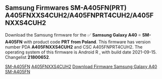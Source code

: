 <h2>Samsung Firmwares SM-A405FN(PRT) A405FNXXS4CUH2/A405FNPRT4CUH2/A405FNXXS4CUH2</h2>
Download the Samsung firmware for the ✅ <strong>Samsung Galaxy A40 </strong> ⭐ <strong>SM-A405FN</strong> with product code <strong>PRT</strong> <strong> from Poland</strong>. This firmware has version number PDA <strong>A405FNXXS4CUH2</strong> and CSC A405FNPRT4CUH2. The operating system of this firmware is Android R , with build date 2021-09-15. Changelist <strong>21800652</strong>.


[SM-A405FN](https://samfirm.shop/samsung/model/SM-A405FN)
[A405FNXXS4CUH2](https://samfirm.shop/samsung/pda/A405FNXXS4CUH2)
[Download Firmware Samsung Galaxy A40 SM-A405FN](https://samfirm.shop/samsung/firmware/456994)
